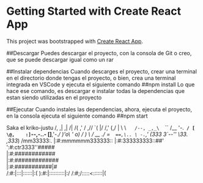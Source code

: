 # Getting Started with Create React App

This project was bootstrapped with [Create React App](https://github.com/facebook/create-react-app).

##Descargar 
Puedes descargar el proyecto, con la consola de Git o creo, que se puede descargar igual como un rar 

##Instalar dependencias 
Cuando descarges el proyecto, crear una terminal en el directorio donde tengas el proyecto, o bien, crea una terminal integrada en VSCode y ejecuta el siguiente comando 
    ##npm install 
Lo que hace ese comando, es descargar e instalar todas la dependencias que estan siendo utilizadas en el proyecto 

##Ejecutar 
Cuando instales las dependencias, ahora, ejecuta el proyecto, en la consola ejecuta el siguiente comando 
    ##npm start 
    
Saka el kriko-justu
                 /,   ,|   ,|
             /| /(  ,' / ,//
          \`( |/ /,'  (,/ |
           \ \ ` `   `  /--,
         _,_\ `  ` `  ``  /__
          '-.____________`  /
            [  \@,    :] `--,-..-
            [__________]__,'-._/
             )'o\ ' o) \/ )
             \  /   __  ./
              \=`   ==,\..
               \ -. `,' (333
               3`--''    \33.
             ,333_) /mm33333:.
            |:#:mmmmmm333333::
            |:#:333333333::##'
            ':#:ctr3333''#####\
             |:#:#\###########\
             |:#:##\###########\
             |:#:###\########|#\
             /:#:|:::\|::::::|:(
             ):#:|::::\::::::|:/
            /:#;/:::::<::::::|(
